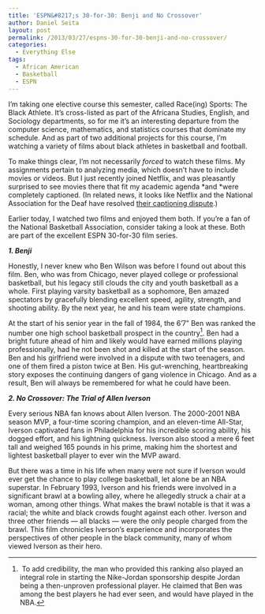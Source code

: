 ```yaml
---
title: 'ESPN&#8217;s 30-for-30: Benji and No Crossover'
author: Daniel Seita
layout: post
permalink: /2013/03/27/espns-30-for-30-benji-and-no-crossover/
categories:
  - Everything Else
tags:
  - African American
  - Basketball
  - ESPN
---
```

I&#8217;m taking one elective course this semester, called Race(ing) Sports: The Black Athlete.
It&#8217;s cross-listed as part of the Africana Studies, English, and Sociology departments, so for
me it&#8217;s an interesting departure from the computer science, mathematics, and statistics
courses that dominate my schedule. And as part of two additional projects for this course, I&#8217;m
watching a variety of films about black athletes in basketball and football.

To make things clear, I&#8217;m not necessarily *forced* to watch these films. My assignments
pertain to analyzing media, which doesn&#8217;t have to include movies or videos. But I just
recently joined Netflix, and was pleasantly surprised to see movies there that fit my academic
agenda *and *were completely captioned. (In related news, it looks like Netflix and the National
Association for the Deaf have resolved [their captioning dispute][1].)

Earlier today, I watched two films and enjoyed them both. If you&#8217;re a fan of the National
Basketball Association, consider taking a look at these. Both are part of the excellent ESPN
30-for-30 film series.

***1. Benji***

Honestly, I never knew who Ben Wilson was before I found out about this film. Ben, who was from
Chicago, never played college or professional basketball, but his legacy still clouds the city and
youth basketball as a whole. First playing varsity basketball as a sophomore, Ben amazed spectators
by gracefully blending excellent speed, agility, strength, and shooting ability. By the next year,
he and his team were state champions.

At the start of his senior year in the fall of 1984, the 6&#8217;7&#8221; Ben was ranked the number
one high school basketball prospect in the country[^footnote]. Ben had a bright future ahead of him
and likely would have earned millions playing professionally, had he not been shot and killed at the
start of the season. Ben and his girlfriend were involved in a dispute with two teenagers, and one
of them fired a piston twice at Ben. His gut-wrenching, heartbreaking story exposes the continuing
dangers of gang violence in Chicago. And as a result, Ben will always be remembered for what he
could have been.

***2. No Crossover: The Trial of Allen Iverson***

Every serious NBA fan knows about Allen Iverson. The 2000-2001 NBA season MVP, a four-time scoring
champion, and an eleven-time All-Star, Iverson captivated fans in Philadelphia for his incredible
scoring ability, his dogged effort, and his lightning quickness. Iverson also stood a mere 6 feet
tall and weighed 165 pounds in his prime, making him the shortest and lightest basketball player to
ever win the MVP award.

But there was a time in his life when many were not sure if Iverson would ever get the chance to
play college basketball, let alone be an NBA superstar. In February 1993, Iverson and his friends
were involved in a significant brawl at a bowling alley, where he allegedly struck a chair at a
woman, among other things. What makes the brawl notable is that it was a racial; the white and black
crowds fought against each other. Iverson and three other friends &#8212; all blacks &#8212; were
the only people charged from the brawl. This film chronicles Iverson&#8217;s experience and
incorporates the perspectives of other people in the black community, many of whom viewed Iverson as
their hero.

[^footnote]: To add credibility, the man who provided this ranking also played an integral role in starting the Nike-Jordan sponsorship despite Jordan being a then-unproven professional player. He claimed that Ben was among the best players he had ever seen, and would have played in the NBA.

 [1]: http://www.imdb.com/title/tt1677651/
